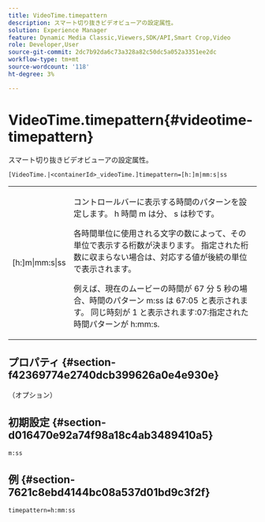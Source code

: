 ```yaml
---
title: VideoTime.timepattern
description: スマート切り抜きビデオビューアの設定属性。
solution: Experience Manager
feature: Dynamic Media Classic,Viewers,SDK/API,Smart Crop,Video
role: Developer,User
source-git-commit: 2dc7b92da6c73a328a82c50dc5a052a3351ee2dc
workflow-type: tm+mt
source-wordcount: '118'
ht-degree: 3%

---
```


# VideoTime.timepattern{#videotime-timepattern}

スマート切り抜きビデオビューアの設定属性。

`[VideoTime.|<containerId>_videoTime.]timepattern=[h:]m|mm:s|ss`

<table id="table_C616483932C2482CA9794DDD7313FD7C"> 
 <tbody> 
  <tr> 
   <td colname="col1"> <p> <span class="codeph"> [h:]m|mm:s|ss</span> </p> </td> 
   <td colname="col2"> <p> コントロールバーに表示する時間のパターンを設定します。 <span class="codeph"> h</span> 時間 <span class="codeph"> m</span> は分、 <span class="codeph"> s</span> は秒です。 </p> <p>各時間単位に使用される文字の数によって、その単位で表示する桁数が決まります。 指定された桁数に収まらない場合は、対応する値が後続の単位で表示されます。 </p> <p>例えば、現在のムービーの時間が 67 分 5 秒の場合、時間のパターン <span class="codeph"> m:ss</span> は 67:05 と表示されます。 同じ時刻が 1 と表示されます:07:指定された時間パターンが <span class="codeph"> h:mm:s</span>. </p> </td> 
  </tr> 
 </tbody> 
</table>

## プロパティ {#section-f42369774e2740dcb399626a0e4e930e}

（オプション）

## 初期設定 {#section-d016470e92a74f98a18c4ab3489410a5}

`m:ss`

## 例 {#section-7621c8ebd4144bc08a537d01bd9c3f2f}

```
timepattern=h:mm:ss
```
